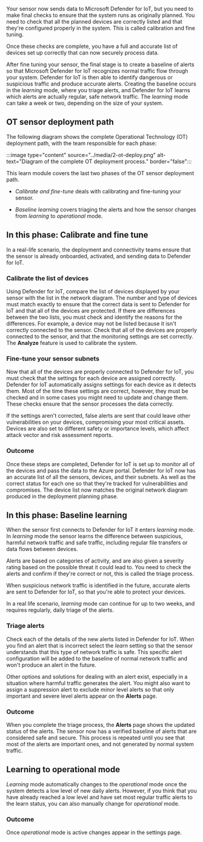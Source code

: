 Your sensor now sends data to Microsoft Defender for IoT, but you need to make final checks to ensure that the system runs as originally planned. You need to check that all the planned devices are correctly listed and that they're configured properly in the system. This is called calibration and fine tuning.

Once these checks are complete, you have a full and accurate list of devices set up correctly that can now securely process data.

After fine tuning your sensor, the final stage is to create a baseline of alerts so that Microsoft Defender for IoT recognizes normal traffic flow through your system. Defender for IoT is then able to identify dangerous or suspicious traffic and produce accurate alerts. Creating the baseline occurs in the *learning* mode, where you triage alerts, and Defender for IoT learns which alerts are actually regular, safe network traffic. The *learning* mode can take a week or two, depending on the size of your system.

## OT sensor deployment path

The following diagram shows the complete Operational Technology (OT) deployment path, with the team responsible for each phase:

:::image type="content" source="../media/2-ot-deploy.png" alt-text="Diagram of the complete OT deployment process." border="false":::

This learn module covers the last two phases of the OT sensor deployment path.

- *Calibrate and fine-tune* deals with calibrating and fine-tuning your sensor.

- *Baseline learning* covers triaging the alerts and how the sensor changes from *learning* to *operational* mode.

## In this phase: Calibrate and fine tune

In a real-life scenario, the deployment and connectivity teams ensure that the sensor is already onboarded, activated, and sending data to Defender for IoT.

### Calibrate the list of devices

Using Defender for IoT, compare the list of devices displayed by your sensor with the list in the network diagram. The number and type of devices must match exactly to ensure that the correct data is sent to Defender for IoT and that all of the devices are protected. If there are differences between the two lists, you must check and identify the reasons for the differences. For example, a device may not be listed because it isn't correctly connected to the sensor. Check that all of the devices are properly connected to the sensor, and that the monitoring settings are set correctly. The **Analyze** feature is used to calibrate the system.

### Fine-tune your sensor subnets

Now that all of the devices are properly connected to Defender for IoT, you must check that the settings for each device are assigned correctly. Defender for IoT automatically assigns settings for each device as it detects them. Most of the time these settings are correct, however, they must be checked and in some cases you might need to update and change them. These checks ensure that the sensor processes the data correctly.

If the settings aren't corrected, false alerts are sent that could leave other vulnerabilities on your devices, compromising your most critical assets. Devices are also set to different safety or importance levels, which affect attack vector and risk assessment reports.

### Outcome

Once these steps are completed, Defender for IoT is set up to monitor all of the devices and pass the data to the Azure portal. Defender for IoT now has an accurate list of all the sensors, devices, and their subnets. As well as the correct status for each one so that they're tracked for vulnerabilities and compromises. The device list now matches the original network diagram produced in the deployment planning phase.

## In this phase: Baseline learning

When the sensor first connects to Defender for IoT it enters *learning* mode. In *learning* mode the sensor learns the difference between suspicious, harmful network traffic and safe traffic, including regular file transfers or data flows between devices.

Alerts are based on categories of activity, and are also given a severity rating based on the possible threat it could lead to. You need to check the alerts and confirm if they're correct or not, this is called the triage process.

When suspicious network traffic is identified in the future, accurate alerts are sent to Defender for IoT, so that you're able to protect your devices.

In a real life scenario, *learning* mode can continue for up to two weeks, and requires regularly, daily triage of the alerts.

### Triage alerts

Check each of the details of the new alerts listed in Defender for IoT. When you find an alert that is incorrect select the *learn* setting so that the sensor understands that this type of network traffic is safe. This specific alert configuration will be added to the baseline of normal network traffic and won't produce an alert in the future.

Other options and solutions for dealing with an alert exist, especially in a situation where harmful traffic generates the alert. You might also want to assign a suppression alert to exclude minor level alerts so that only important and severe level alerts appear on the **Alerts** page.

### Outcome

When you complete the triage process, the **Alerts** page shows the updated status of the alerts. The sensor now has a verified baseline of alerts that are considered safe and secure. This process is repeated until you see that most of the alerts are important ones, and not generated by normal system traffic.

## Learning to operational mode

*Learning* mode automatically changes to the *operational* mode once the system detects a low level of new daily alerts. However, if you think that you have already reached a low level and have set most regular traffic alerts to the learn status, you can also manually change for *operational* mode.

### Outcome

Once *operational* mode is active changes appear in the settings page.
